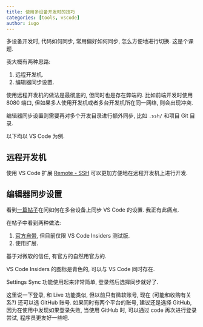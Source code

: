 ```yaml
---
title: 使用多设备开发时的技巧
categories: [tools, vscode]
author: iugo
---
```


多设备开发时, 代码如何同步, 常用偏好如何同步, 怎么方便地进行切换. 这是个课题.

我大概有两种思路:

1. 远程开发机.
2. 编辑器同步设置.

使用远程开发机的做法是最彻底的, 但同时也是存在弊端的. 比如前端开发时使用 8080
端口, 但如果多人使用开发机或者多台开发机所在同一网络, 则会出现冲突.

编辑器同步设置则需要再对多个开发目录进行额外同步, 比如 `.ssh/` 和项目 Git 目录.

以下均以 VS Code 为例.

## 远程开发机

使用 VS Code 扩展 [Remote - SSH][1] 可以更加方便地在远程开发机上进行开发.

## 编辑器同步设置

看到[一篇帖子][2]在问如何在多台设备上同步 VS Code 的设置. 我正有此痛点.

在帖子中看到两种做法:

1. [官方自带][3], 但目前仅限 VS Code Insiders 测试版.
2. 使用扩展.

基于对微软的信任, 有官方的自然用官方的.

VS Code Insiders 的图标是青色的, 可以与 VS Code 同时存在.

Settings Sync 功能使用起来非常简单, 登录然后选择同步就好了.

这里说一下登录, 和 Live 功能类似, 但以前只有微软账号, 现在 (可能和收购有关系?)
还可以选 GitHub 账号. 如果同时有两个平台的账号, 建议还是选择 GitHub,
因为在使用中发现如果登录失败, 当使用 GitHub 时, 可以通过 code 再次进行登录尝试,
程序员更友好一些吧.

[1]: https://marketplace.visualstudio.com/items?itemName=ms-vscode-remote.remote-ssh
[2]: https://www.reddit.com/r/vscode/comments/gyt6ul/is_there_a_way_to_sync_settingsjson_between_two/
[3]: https://code.visualstudio.com/docs/editor/settings-sync
